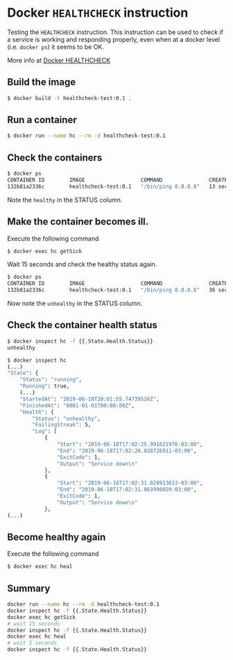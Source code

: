 # Docker `HEALTHCHECK` instruction

Testing the `HEALTHCHECK` instruction. This instruction can be used to check if a service is working and responding properly, even when at a docker level (i.e. `docker ps`) it seems to be OK.

More info at [Docker HEALTHCHECK](https://docs.docker.com/engine/reference/builder/#healthcheck)

## Build the image

```bash
$ docker build -t healthcheck-test:0.1 .
```

## Run a container

```bash
$ docker run --name hc --rm -d healthcheck-test:0.1
```

## Check the containers

```bash
$ docker ps
CONTAINER ID        IMAGE                  COMMAND               CREATED             STATUS                    PORTS               NAMES
132b81a2336c        healthcheck-test:0.1   "/bin/ping 8.8.8.8"   13 seconds ago      Up 12 seconds (healthy)                       hc
```

Note the `healthy` in the STATUS column.

## Make the container becomes ill.

Execute the following command

```bash
$ docker exec hc getSick
```

Wait 15 seconds and check the healthy status again.

```bash
$ docker ps
CONTAINER ID        IMAGE                  COMMAND               CREATED             STATUS                      PORTS               NAMES
132b81a2336c        healthcheck-test:0.1   "/bin/ping 8.8.8.8"   36 seconds ago      Up 36 seconds (unhealthy)                       hc
```

Now note the `unhealthy` in the STATUS column.

## Check the container health status

```bash
$ docker inspect hc -f {{.State.Health.Status}}
unhealthy
```

```bash
$ docker inspect hc
(...)
"State": {
    "Status": "running",
    "Running": true,
    (...)
    "StartedAt": "2019-06-18T20:01:55.74739526Z",
    "FinishedAt": "0001-01-01T00:00:00Z",
    "Health": {
        "Status": "unhealthy",
        "FailingStreak": 5,
        "Log": [
            {
                "Start": "2019-06-18T17:02:25.991621976-03:00",
                "End": "2019-06-18T17:02:26.028726911-03:00",
                "ExitCode": 1,
                "Output": "Service down\n"
            },
            {
                "Start": "2019-06-18T17:02:31.028913613-03:00",
                "End": "2019-06-18T17:02:31.063998029-03:00",
                "ExitCode": 1,
                "Output": "Service down\n"
            },
(...)
```

## Become healthy again

Execute the following command

```bash
$ docker exec hc heal
```

## Summary

```bash
docker run --name hc --rm -d healthcheck-test:0.1
docker inspect hc -f {{.State.Health.Status}}
docker exec hc getSick
# wait 15 seconds
docker inspect hc -f {{.State.Health.Status}}
docker exec hc heal
# wait 5 seconds
docker inspect hc -f {{.State.Health.Status}}
```
